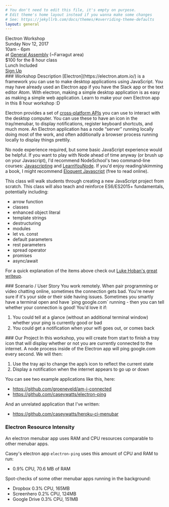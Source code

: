 ```yaml
---
# You don't need to edit this file, it's empty on purpose.
# Edit theme's home layout instead if you wanna make some changes
# See: https://jekyllrb.com/docs/themes/#overriding-theme-defaults
layout: general
---
```



<div class="bg-purp tc">
<div class="f2 tracked measure-wide dib tl" markdown="1">
Electron Workshop
</div>
</div>

<div class="bg-purp-light tc pt5 flex items-center justify-center">

<div class="f5 measure-wide dib tl" markdown="1">
<div class="tc pa3 ba br4 b--purple bg-purp shadow-3">
  <div>Sunday Nov 12, 2017</div>
  <div>10am - 6pm</div>
  <div>at <a href="https://generalassemb.ly/locations/washington-dc">General Assembly</a> (~Farragut area)</div>
  <div>$100 for the 8 hour class</div>
  <div>Lunch Included</div>
</div>
</div>

<div class="dib f5 measure-wide dib tl ml5" markdown="1">
<div class="tc pa3 ba br4 b--purple bg-purp shadow-3">
  <a href="https://ti.to/learn-shiny-things/learn-electron">Sign Up</a>
</div>
</div>

</div>



<div class="bg-purp-light pa5-ns tc">
<div class="measure-wide dib tl" markdown="1">
### Workshop Description
[Electron](https://electron.atom.io/) is a framework you can use to make desktop applications using JavaScript. You may have already used an Electron app if you have the Slack app or the text editor Atom. With electron, making a simple desktop application is as easy as making a simple web application. Learn to make your own Electron app in this 8 hour workshop :D

Electron provides a set of [cross-platform APIs](https://github.com/electron/electron-api-demos) you can use to interact with the desktop computer. You can use these to have an icon in the tray/menubar, to display notifications, register keyboard shortcuts, and much more. An Electron application has a node “server” running locally doing most of the work, and often additionally a browser process running locally to display things prettily.

No node experience required, but some basic JavaScript experience would be helpful. If you want to play with Node ahead of time anyway (or brush up on your Javascript), I'd recommend NodeSchool's two command-line courses: [Javascripting](https://github.com/workshopper/javascripting) and [LearnYouNode](https://github.com/workshopper/learnyounode). If you'd enjoy reading/skimming a book, I might recommend [Eloquent Javascript](http://eloquentjavascript.net/) (free to read online).

This class will walk students through creating a new JavaScript project from scratch. This class will also teach and reinforce ES6/ES2015+ fundamentals, potentially including:
  - arrow function
  - classes
  - enhanced object literal
  - template strings
  - destructuring
  - modules
  - let vs. const
  - default parameters
  - rest parameters
  - spread operator
  - promises
  - async/await

For a quick explanation of the items above check out [Luke Hoban's great writeup](https://github.com/lukehoban/es6features).
</div>
</div>

<div class="bg-purp pa5-ns tc">
<div class="measure-wide dib tl" markdown="1">
### Scenario / User Story
You work remotely. When pair programming or video chatting online, sometimes the connection gets bad.
You're never sure if it's your side or their side having issues.
Sometimes you smartly have a terminal open and have `ping google.com` running - then you can tell whether your connection is good!
You'd love it if:

1. You could tell at a glance (without an additional terminal window) whether your ping is currently good or bad
2. You could get a notification when your wifi goes out, or comes back
</div>
</div>

<div class="bg-purp-light pa5-ns tc">
<div class="measure-wide dib tl" markdown="1">
### Our Project
In this workshop, you will create from start to finish a tray icon that will display whether or not you are currently connected to the internet. A node process inside of the Electron app will ping google.com every second. We will then:

1. Use the tray api to change the app’s icon to reflect the current state
2. Display a notification when the internet appears to go up or down

You can see two example applications like this, here:

- https://github.com/groeneveld/am-i-connected
- https://github.com/caseywatts/electron-ping

And an unrelated application that I've written:

- https://github.com/caseywatts/heroku-ci-menubar

</div>
</div>

<div class="bg-purp pa5-ns tc">
<div class="measure-wide dib tl" markdown="1">

### Electron Resource Intensity
An electron menubar app uses RAM and CPU resources comparable to other menubar apps.

Casey's electron app `electron-ping` uses this amount of CPU and RAM to run:
- 0.9% CPU, 70.6 MB of RAM

Spot-checks of some other menubar apps running in the background:
- Dropbox 0.3% CPU, 165MB
- Screenhero 0.2% CPU, 124MB
- Google Drive 0.3% CPU, 151MB

</div>
</div>
